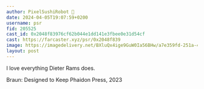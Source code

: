 ```yaml
---
author: PixelSushiRobot 💫
date: 2024-04-05T19:07:59+0200
username: psr
fid: 205525
cast_id: 0x2048f83976cf62b044e1dd141e3fbee0e31d54cf
cast: https://farcaster.xyz/psr/0x2048f839
image: https://imagedelivery.net/BXluQx4ige9GuW0Ia56BHw/a7e359fd-251a-45a5-d840-fb079ea33900/original
layout: post
---
```


I love everything Dieter Rams does.

Braun: Designed to Keep
Phaidon Press, 2023

<img src='https://imagedelivery.net/BXluQx4ige9GuW0Ia56BHw/a7e359fd-251a-45a5-d840-fb079ea33900/original' alt='' referrerpolicy='no-referrer'/>
<img src='https://imagedelivery.net/BXluQx4ige9GuW0Ia56BHw/65755a60-6726-4b6b-29b3-b9210193e700/original' alt='' referrerpolicy='no-referrer'/>
